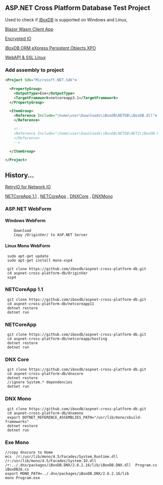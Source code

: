 ## ASP.NET Cross Platform Database Test Project

Used to check if [iBoxDB](http://www.iboxdb.com/) is supported on Windows and Linux,

[Blazor Wasm Client App](https://github.com/iboxdb/aspnet-cross-platform-db/blob/master/blazorwasm/IApp.cs)

[Encrypted IO](https://github.com/iboxdb/aspnet-cross-platform-db/blob/master/IO/EncryptDatabaseConfig.cs)

[iBoxDB ORM eXpress Persistent Objects XPO](https://sourceforge.net/p/datastorexpo/code/)

[WebAPI & SSL Linux](https://github.com/iboxdb/aspnet-cross-platform-db/tree/master/webapi)


### Add assembly to project
```xml
<Project Sdk="Microsoft.NET.Sdk">

  <PropertyGroup>
    <OutputType>Exe</OutputType>
    <TargetFramework>netcoreapp3.1</TargetFramework>
  </PropertyGroup>

  <ItemGroup>
    <Reference Include="\home\user\Downloads\iBoxDB\NETDB\iBoxDB.dll">
    </Reference> 

    <!--  
    <Reference Include="\home\user\Downloads\iBoxDB\NETDB\NET2\iBoxDB.NET2.dll">
    </Reference> 
    -->

  </ItemGroup>

</Project>
```




## History...

 [RetryIO for Network IO](https://github.com/iboxdb/aspnet-cross-platform-db/blob/master/RetryIO/RetryStreamConfig.cs)

 [NETCoreApp 1.1](https://github.com/iboxdb/aspnet-cross-platform-db/tree/master/netcoreapp11) ,
 [NETCoreApp](https://github.com/iboxdb/aspnet-cross-platform-db/tree/master/netcoreapp/hosting) ,
 [DNXCore](https://github.com/iboxdb/aspnet-cross-platform-db/tree/master/dnxcore/project.json) ,
 [DNXMono](https://github.com/iboxdb/aspnet-cross-platform-db/tree/master/dnxmono/project.json)
 

### ASP.NET WebForm

#### Windows WebForm
```
    Download
    Copy /OriginVer/ to ASP.NET Server
```

#### Linux Mono WebForm

```
 sudo apt-get update
 sudo apt-get install mono-xsp4
 
 git clone https://github.com/iboxdb/aspnet-cross-platform-db.git 
 cd aspnet-cross-platform-db/OriginVer
 xsp4
```
 

### NETCoreApp 1.1

```
 git clone https://github.com/iboxdb/aspnet-cross-platform-db.git 
 cd aspnet-cross-platform-db/netcoreapp11
 dotnet restore 
 dotnet run
```

### NETCoreApp

```
 git clone https://github.com/iboxdb/aspnet-cross-platform-db.git 
 cd aspnet-cross-platform-db/netcoreapp/hosting
 dotnet restore 
 dotnet run
```

### DNX Core

```
 git clone https://github.com/iboxdb/aspnet-cross-platform-db.git 
 cd aspnet-cross-platform-db/dnxcore
 dotnet restore
 //ignore System.* dependencies
 dotnet run
```

### DNX Mono

```
 git clone https://github.com/iboxdb/aspnet-cross-platform-db.git 
 cd aspnet-cross-platform-db/dnxmono
 export DOTNET_REFERENCE_ASSEMBLIES_PATH="/usr/lib/mono/xbuild-frameworks"
 dotnet restore 
 dotnet run
```

### Exe Mono

```
//copy dnxcore to Home
mcs  /r:/usr/lib/mono/4.5/Facades/System.Runtime.dll /r:/usr/lib/mono/4.5/Facades/System.IO.dll /r:../.dnx/packages/iBoxDB.DNX/2.6.2.16/lib/iBoxDB.DNX.dll  Program.cs iBoxDB26.cs
export MONO_PATH=../.dnx/packages/iBoxDB.DNX/2.6.2.16/lib
mono Program.exe
```

  
